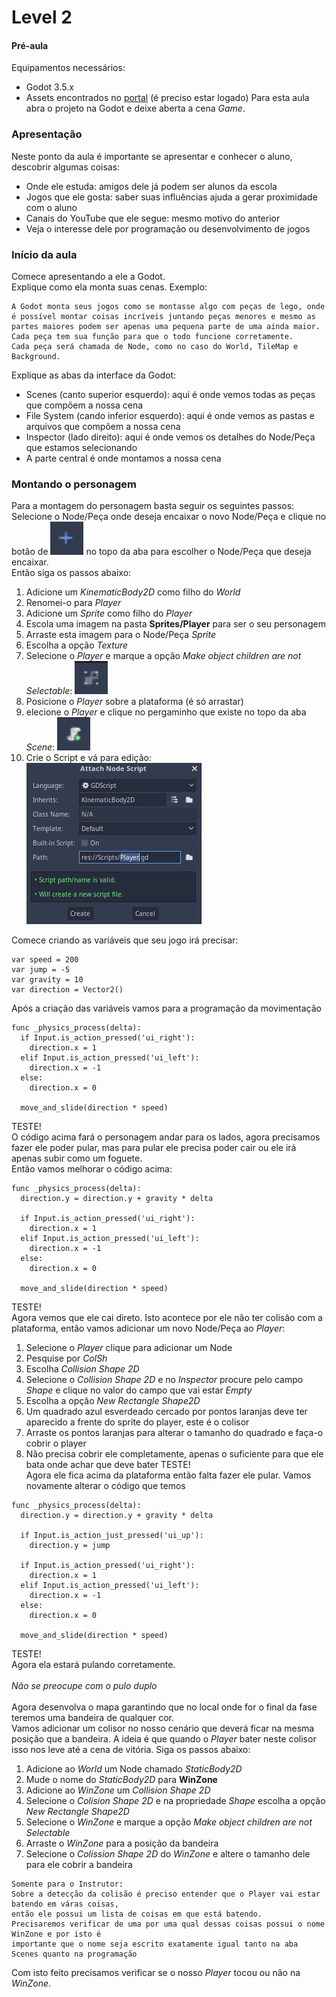 # Level 2

#### Pré-aula
Equipamentos necessários:
* Godot 3.5.x
* Assets encontrados no [portal](https://portal.supergeeks.school/myclassroom/1312/2817/17830 "portal") (é preciso estar logado)
Para esta aula abra o projeto na Godot e deixe aberta a cena *Game*.

### Apresentação
Neste ponto da aula é importante se apresentar e conhecer o aluno, descobrir algumas coisas:
* Onde ele estuda: amigos dele já podem ser alunos da escola
* Jogos que ele gosta: saber suas influências ajuda a gerar proximidade com o aluno
* Canais do YouTube que ele segue: mesmo motivo do anterior
* Veja o interesse dele por programação ou desenvolvimento de jogos

### Início da aula
Comece apresentando a ele a Godot.<br>
Explique como ela monta suas cenas. Exemplo:
```
A Godot monta seus jogos como se montasse algo com peças de lego, onde é possível montar coisas incríveis juntando peças menores e mesmo as partes maiores podem ser apenas uma pequena parte de uma ainda maior.
Cada peça tem sua função para que o todo funcione corretamente.
Cada peça será chamada de Node, como no caso do World, TileMap e Background.
```
Explique as abas da interface da Godot:
* Scenes (canto superior esquerdo): aqui é onde vemos todas as peças que compõem a nossa cena
* File System (cando inferior esquerdo): aqui é onde vemos as pastas e arquivos que compõem a nossa cena
* Inspector (lado direito): aqui é onde vemos os detalhes do Node/Peça que estamos selecionando
* A parte central é onde montamos a nossa cena

### Montando o personagem
Para a montagem do personagem basta seguir os seguintes passos:<br>
Selecione o Node/Peça onde deseja encaixar o novo Node/Peça e clique no botão de ![Adicionar Node](https://github.com/mastheusum/Aulas/blob/main/Demonstrativas/Level%202/Screenshoots/003.png "Adicionar Node") no topo da aba para escolher o Node/Peça que deseja encaixar.<br>
Então siga os passos abaixo:
1. Adicione um *KinematicBody2D* como filho do *World*
2. Renomei-o para *Player*
3. Adicione um *Sprite* como filho do *Player*
4. Escola uma imagem na pasta **Sprites/Player** para ser o seu personagem
5. Arraste esta imagem para o Node/Peça *Sprite*
6. Escolha a opção *Texture*
7. Selecione o *Player* e marque a opção *Make object children are not Selectable*: ![Quadrado com pontinhos](https://github.com/mastheusum/Aulas/blob/main/Demonstrativas/Level%202/Screenshoots/000.png "Quadrado com pontinhos")
7. Posicione o *Player* sobre a plataforma (é só arrastar)
8. elecione o *Player* e clique no pergaminho que existe no topo da aba *Scene*: ![Adicionar Script](https://github.com/mastheusum/Aulas/blob/main/Demonstrativas/Level%202/Screenshoots/001.png "Adicionar Script")
9. Crie o Script e vá para edição: ![Criar Script](https://github.com/mastheusum/Aulas/blob/main/Demonstrativas/Level%202/Screenshoots/002.png "Criar Script")

Comece criando as variáveis que seu jogo irá precisar:
```
var speed = 200
var jump = -5
var gravity = 10
var direction = Vector2()
```
Após a criação das variáveis vamos para a programação da movimentação
```
func _physics_process(delta):
  if Input.is_action_pressed('ui_right'):
    direction.x = 1
  elif Input.is_action_pressed('ui_left'):
    direction.x = -1
  else:
    direction.x = 0

  move_and_slide(direction * speed)
```
TESTE!<br>
O código acima fará o personagem andar para os lados, agora precisamos fazer ele poder pular, mas para pular ele precisa poder cair ou ele irá apenas subir como um foguete.<br>
Então vamos melhorar o código acima:
```
func _physics_process(delta):
  direction.y = direction.y + gravity * delta

  if Input.is_action_pressed('ui_right'):
    direction.x = 1
  elif Input.is_action_pressed('ui_left'):
    direction.x = -1
  else:
    direction.x = 0

  move_and_slide(direction * speed)
```
TESTE!<br>
Agora vemos que ele cai direto. Isto acontece por ele não ter colisão com a plataforma, então vamos adicionar um novo Node/Peça ao *Player*:<br>
1. Selecione o *Player* clique para adicionar um Node
2. Pesquise por *ColSh*
3. Escolha *Collision Shape 2D*
4. Selecione o *Collision Shape 2D* e no *Inspector* procure pelo campo *Shape* e clique no valor do campo que vai estar *Empty*
5. Escolha a opção *New Rectangle Shape2D*
6. Um quadrado azul esverdeado cercado por pontos laranjas deve ter aparecido a frente do sprite do player, este é o colisor
7. Arraste os pontos laranjas para alterar o tamanho do quadrado e faça-o cobrir o player
8. Não precisa cobrir ele completamente, apenas o suficiente para que ele bata onde achar que deve bater
TESTE!<br>
Agora ele fica acima da plataforma então falta fazer ele pular. Vamos novamente alterar o código que temos
```
func _physics_process(delta):
  direction.y = direction.y + gravity * delta

  if Input.is_action_just_pressed('ui_up'):
    direction.y = jump

  if Input.is_action_pressed('ui_right'):
    direction.x = 1
  elif Input.is_action_pressed('ui_left'):
    direction.x = -1
  else:
    direction.x = 0

  move_and_slide(direction * speed)
```
TESTE!<br>
Agora ela estará pulando corretamente.<br><br>
*Não se preocupe com o pulo duplo*<br><br>
Agora desenvolva o mapa garantindo que no local onde for o final da fase teremos uma bandeira de qualquer cor.<br>
Vamos adicionar um colisor no nosso cenário que deverá ficar na mesma posição que a bandeira. A ideia é que quando o *Player* bater neste colisor isso nos leve até a cena de vitória. Siga os passos abaixo:
1. Adicione ao *World* um Node chamado *StaticBody2D*
2. Mude o nome do *StaticBody2D* para **WinZone**
3. Adicione ao *WinZone* um *Collision Shape 2D*
4. Selecione o *Colision Shape 2D* e na propriedade *Shape* escolha a opção *New Rectangle Shape2D*
5. Selecione o *WinZone* e marque a opção *Make object children are not Selectable*
6. Arraste o *WinZone* para a posição da bandeira
7. Selecione o *Colission Shape 2D* do *WinZone* e altere o tamanho dele para ele cobrir a bandeira
```
Somente para o Instrutor:
Sobre a detecção da colisão é preciso entender que o Player vai estar batendo em váras coisas,
então ele possui um lista de coisas em que está batendo.
Precisaremos verificar de uma por uma qual dessas coisas possui o nome WinZone e por isto é
importante que o nome seja escrito exatamente igual tanto na aba Scenes quanto na programação
```
Com isto feito precisamos verificar se o nosso *Player* tocou ou não na *WinZone*.

